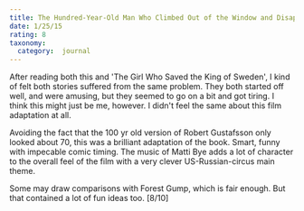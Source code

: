 ```yaml
---
title: The Hundred-Year-Old Man Who Climbed Out of the Window and Disappeared
date: 1/25/15
rating: 8
taxonomy:
  category:  journal
---
```


After reading both this and 'The Girl Who Saved the King of Sweden', I kind of felt both stories suffered from the same problem.  They both started off well, and were amusing, but they seemed to go on a bit and got tiring.  I think this might just be me, however.  I didn't feel the same about this film adaptation at all.  

Avoiding the fact that the 100 yr old version of Robert Gustafsson only looked about 70, this was a brilliant adaptation of the book.  Smart, funny with impecable comic timing.  The music of Matti Bye adds a lot of character to the overall feel of the film with a very clever US-Russian-circus main theme.

Some may draw comparisons with Forest Gump, which is fair enough.  But that contained a lot of fun ideas too. [8/10]
